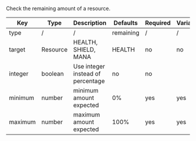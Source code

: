 Check the remaining amount of a resource.

| Key | Type | Description | Defaults | Required | Variable |
|-|-|-|-|-|-|
| type | / | / | remaining | / | / |
| target | Resource | HEALTH, SHIELD, MANA | HEALTH | no | no |
| integer | boolean | Use integer instead of percentage | no | no |
| minimum | number | minimum amount expected | 0% | yes | yes |
| maximum | number | maximum amount expected | 100% | yes | yes |